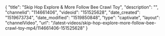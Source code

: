 {
    "title": "Skip Hop Explore & More Follow Bee Crawl Toy",
    "description": "",
    "channelid": "114661406",
    "videoid": "151525628",
    "date_created": "1519673734",
    "date_modified": "1519850848",
    "type": "captivate",
    "layout": "channelVideo",
    "url": "\/latest-videos\/skip-hop-explore-more-follow-bee-crawl-toy-mp4\/114661406-151525628"
}